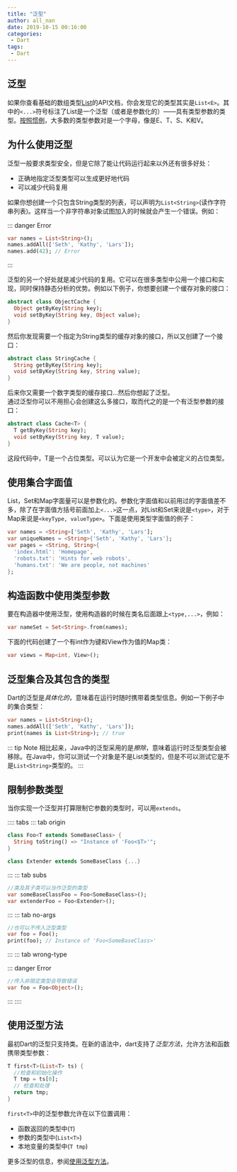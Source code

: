 ```yaml
---
title: "泛型"
author: all_nan
date: 2019-10-15 00:16:00
categories: 
 - Dart
tags: 
 - Dart
---
```


## 泛型

如果你查看基础的数组类型[List](https://api.dart.dev/stable/dart-core/List-class.html)的API文档，你会发现它的类型其实是`List<E>`。其中的`<...>`符号标注了List是一个泛型（或者是参数化的）——具有类型参数的类型。[按照惯例](https://dart.dev/guides/language/effective-dart/design#do-follow-existing-mnemonic-conventions-when-naming-type-parameters)，大多数的类型参数对是一个字母，像是E、T、S、K和V。

## 为什么使用泛型

泛型一般要求类型安全，但是它除了能让代码运行起来以外还有很多好处：

- 正确地指定泛型类型可以生成更好地代码
- 可以减少代码复用

如果你想创建一个只包含String类型的列表，可以声明为`List<String>`(读作字符串列表)。这样当一个非字符串对象试图加入的时候就会产生一个错误。例如：

::: danger Error

```Dart {3}
var names = List<String>();
names.addAll(['Seth', 'Kathy', 'Lars']);
names.add(42); // Error
```

:::

泛型的另一个好处就是减少代码的复用。它可以在很多类型中公用一个接口和实现，同时保持静态分析的优势。例如以下例子，你想要创建一个缓存对象的接口：

```Dart
abstract class ObjectCache {
  Object getByKey(String key);
  void setByKey(String key, Object value);
}
```

然后你发现需要一个指定为String类型的缓存对象的接口，所以又创建了一个接口：

```Dart
abstract class StringCache {
  String getByKey(String key);
  void setByKey(String key, String value);
}
```

后来你又需要一个数字类型的缓存接口...然后你想起了泛型。  
通过泛型你可以不用担心会创建这么多接口，取而代之的是一个有泛型参数的接口：

```Dart
abstract class Cache<T> {
  T getByKey(String key);
  void setByKey(String key, T value);
}
```

这段代码中，T是一个占位类型。可以认为它是一个开发中会被定义的占位类型。

## 使用集合字面值

List，Set和Map字面量可以是参数化的。参数化字面值和以前用过的字面值差不多，除了在字面值方括号前面加上`<...>`这一点，对List和Set来说是`<type>`，对于Map来说是`<keyType, valueType>`。下面是使用类型字面值的例子：

```Dart
var names = <String>['Seth', 'Kathy', 'Lars'];
var uniqueNames = <String>{'Seth', 'Kathy', 'Lars'};
var pages = <String, String>{
  'index.html': 'Homepage',
  'robots.txt': 'Hints for web robots',
  'humans.txt': 'We are people, not machines'
};
```

## 构造函数中使用类型参数

要在构造器中使用泛型，使用构造器的时候在类名后面跟上`<type,...>`，例如：

```Dart
var nameSet = Set<String>.from(names);
```

下面的代码创建了一个有int作为键和View作为值的Map类：

```Dart
var views = Map<int, View>();
```

## 泛型集合及其包含的类型

Dart的泛型是*具体化的*，意味着在运行时随时携带着类型信息。例如一下例子中的集合类型：

```Dart
var names = List<String>();
names.addAll(['Seth', 'Kathy', 'Lars']);
print(names is List<String>); // true
```

::: tip Note
相比起来，Java中的泛型采用的是*擦除*，意味着运行时泛型类型会被移除。在Java中，你可以测试一个对象是不是List类型的，但是不可以测试它是不是`List<String>`类型的。
:::

## 限制参数类型

当你实现一个泛型并打算限制它参数的类型时，可以用`extends`。

:::: tabs
::: tab origin

``` Dart
class Foo<T extends SomeBaseClass> {
  String toString() => "Instance of 'Foo<$T>'";
}

class Extender extends SomeBaseClass {...}
```

:::
::: tab subs

``` Dart
//类及其子类可以当作泛型的类型
var someBaseClassFoo = Foo<SomeBaseClass>();
var extenderFoo = Foo<Extender>();
```

:::
::: tab no-args

``` Dart
//也可以不传入泛型类型
var foo = Foo();
print(foo); // Instance of 'Foo<SomeBaseClass>'
```

:::
::: tab wrong-type

::: danger Error

``` Dart
//传入非限定类型会导致错误
var foo = Foo<Object>();
```

:::
::::

## 使用泛型方法

最初Dart的泛型只支持类。在新的语法中，dart支持了*泛型方法*，允许方法和函数携带类型参数：

```Dart
T first<T>(List<T> ts) {
  //检查和初始化操作
  T tmp = ts[0];
  // 检查和处理
  return tmp;
}
```

`first<T>`中的泛型参数允许在以下位置调用：

- 函数返回的类型中(`T`)
- 参数的类型中(`List<T>`)
- 本地变量的类型中(`T tmp`)

更多泛型的信息，参阅[使用泛型方法](https://github.com/dart-lang/sdk/blob/master/pkg/dev_compiler/doc/GENERIC_METHODS.md)。
